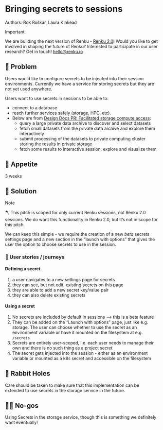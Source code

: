# Bringing secrets to sessions

Authors: Rok Roškar, Laura Kinkead

> [!IMPORTANT]
> We are building the next version of Renku - [Renku 2.0](https://blog.renkulab.io/renku-2)! Would
> you like to get involved in shaping the future of Renku? Interested to participate in our user
> research? Get in touch! hello@renku.io

## 🤔 Problem

Users would like to configure secrets to be injected into their session environments. Currently we
have a service for storing secrets but they are not yet used anywhere.

Users want to use secrets in sessions to be able to:

- connect to a database
- reach further services safely (storage, HPC, etc).
- Below are from [Design Docs PR: Facilitated storage compute
  access](https://github.com/SwissDataScienceCenter/renku-design-docs/pull/29):
  - query a large private data archive to discover and select datasets
  - fetch small datasets from the private data archive and explore them interactively
  - submit processing of the datasets to private computing cluster storing the results in private
    storage
  - fetch some results to interactive session, explore and visualize them

## 🍴 Appetite

3 weeks

## 🎯 Solution

> [!NOTE]
> 🪓 This pitch is scoped for only current Renku sessions, not Renku 2.0 sessions. We do
> want this functionality in Renku 2.0, but it’s not in scope for this pitch.

We can keep this simple - we require the creation of a new *beta* secrets settings page and a new
section in the “launch with options” that gives the user the option to choose secrets to use in the
session.

### 🚞 User stories / journeys

#### Defining a secret

1. a user navigates to a new settings page for secrets
2. they can see, but not edit, existing secrets on this page
3. they are able to add a new secret key/value pair
4. they can also delete existing secrets

#### Using a secret

1. No secrets are included by default in sessions —> this is a beta feature
2. They can be added on the “Launch with options” page, just like e.g. storage. The user can choose
   whether to use the secret as an environment variable or have it mounted on the filesystem at e.g.
   `/secrets`
3. Secrets are entirely user-scoped, i.e. each user needs to manage their own and there is no such
   thing as a project secret
4. The secret gets injected into the session - either as an environment variable or mounted as a k8s
   secret and accessible on the filesystem

## 🐰 Rabbit Holes

Care should be taken to make sure that this implementation can be extended to use secrets in the
storage service in the future.

## 🙅‍♀️ No-gos

Using Secrets in the storage service, though this is something we definitely want eventually!
